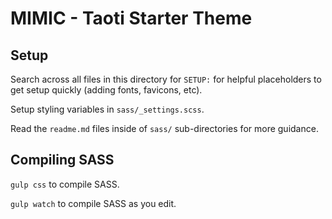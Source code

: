 # MIMIC - Taoti Starter Theme

## Setup
Search across all files in this directory for `SETUP:` for helpful placeholders to get setup quickly (adding fonts, favicons, etc).

Setup styling variables in `sass/_settings.scss`.

Read the `readme.md` files inside of `sass/` sub-directories for more guidance.

## Compiling SASS
`gulp css` to compile SASS.

`gulp watch` to compile SASS as you edit.
